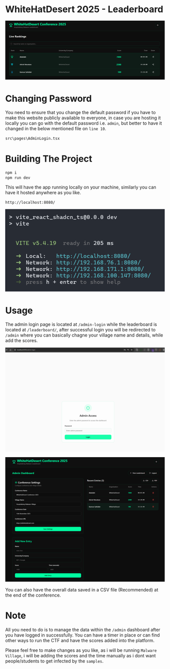 # WhiteHatDesert 2025 - Leaderboard 

![](snaps/1.png)

# Changing Password

You need to ensure that you change the default password if you have to make this website publicly available to everyone, in case you are hosting it locally you can go with the default password i.e. `admin`, but better to have it changed in the below mentioned file on `line 10`.

```
src\pages\AdminLogin.tsx
```

# Building The Project

```
npm i
npm run dev
```

This will have the app running locally on your machine, similarly you can have it hosted anywhere as you like. 

```
http://localhost:8080/
```

![](snaps/2.png)

# Usage 

The admin login page is located at `/admin-login` while the leaderboard is located at `/leaderboard/`, after successful login you will be redirected to `/admin` where you can basically chagne your village name and details, while add the scores. 

![](snaps/3.png)

![](snaps/4.png)

You can also have the overall data saved in a CSV file (Recommended) at the end of the conference. 

# Note

All you need to do is to manage the data within the `/admin` dashboard after you have logged in successfully. You can have a timer in place or can find other ways to run the CTF and have the scores added into the platform. 

Please feel free to make changes as you like, as i will be running `Malware Village`, i will be adding the scores and the time manually as i dont want people/students to get infected by the `samples`. 